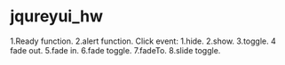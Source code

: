 # jqureyui_hw
1.Ready function.  2.alert function. Click event: 1.hide. 2.show. 3.toggle. 4 fade out. 5.fade in. 6.fade toggle. 7.fadeTo. 8.slide toggle.
